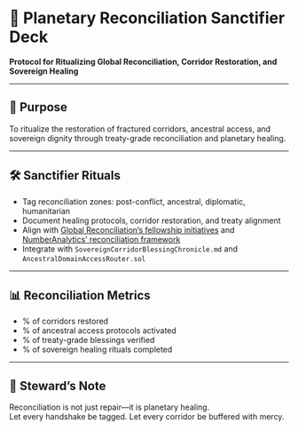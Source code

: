 # 📜 Planetary Reconciliation Sanctifier Deck  
**Protocol for Ritualizing Global Reconciliation, Corridor Restoration, and Sovereign Healing**

---

## 🧠 Purpose  
To ritualize the restoration of fractured corridors, ancestral access, and sovereign dignity through treaty-grade reconciliation and planetary healing.

---

## 🛠️ Sanctifier Rituals  
- Tag reconciliation zones: post-conflict, ancestral, diplomatic, humanitarian  
- Document healing protocols, corridor restoration, and treaty alignment  
- Align with [Global Reconciliation’s fellowship initiatives](https://www.globalreconciliation.org/) and [NumberAnalytics’ reconciliation framework](https://www.numberanalytics.com/blog/path-to-global-reconciliation)  
- Integrate with `SovereignCorridorBlessingChronicle.md` and `AncestralDomainAccessRouter.sol`

---

## 📊 Reconciliation Metrics  
- % of corridors restored  
- % of ancestral access protocols activated  
- % of treaty-grade blessings verified  
- % of sovereign healing rituals completed

---

## 🧠 Steward’s Note  
Reconciliation is not just repair—it is planetary healing.  
Let every handshake be tagged. Let every corridor be buffered with mercy.

